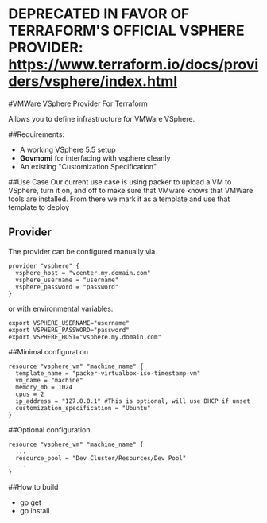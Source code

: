 # DEPRECATED IN FAVOR OF TERRAFORM'S OFFICIAL VSPHERE PROVIDER: https://www.terraform.io/docs/providers/vsphere/index.html


#VMWare VSphere Provider For Terraform

Allows you to define infrastructure for VMWare VSphere. 

##Requirements: 
* A working VSphere 5.5 setup
* **Govmomi** for interfacing with vsphere cleanly
* An existing "Customization Specification"

##Use Case
Our current use case is using packer to upload a VM to VSphere, turn it on, and
off to make sure that VMware knows that VMWare tools are installed. From there
we mark it as a template and use that template to deploy

## Provider

The provider can be configured manually via
```
provider "vsphere" {
  vsphere_host = "vcenter.my.domain.com"
  vsphere_username = "username"
  vsphere_password = "password"
}

```

or with environmental variables:
```
export VSPHERE_USERNAME="username"
export VSPHERE_PASSWORD="password"
export VSPHERE_HOST="vsphere.my.domain.com" 
```

##Minimal configuration
```
resource "vsphere_vm" "machine_name" {
  template_name = "packer-virtualbox-iso-timestamp-vm"
  vm_name = "machine"
  memory_mb = 1024
  cpus = 2
  ip_address = "127.0.0.1" #This is optional, will use DHCP if unset
  customization_specification = "Ubuntu"
}
```

##Optional configuration
```
resource "vsphere_vm" "machine_name" {
  ...
  resource_pool = "Dev Cluster/Resources/Dev Pool"
  ...
}
```

##How to build
* go get
* go install
